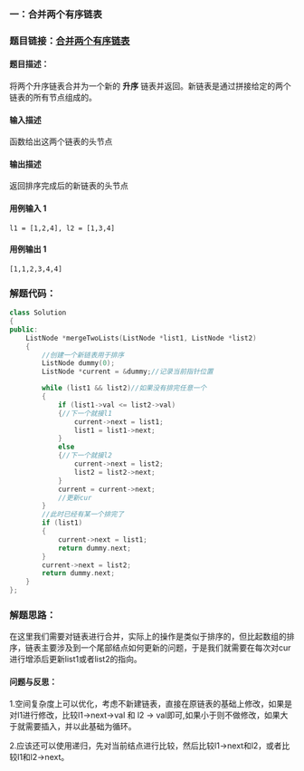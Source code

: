 ### 一：合并两个有序链表



### 题目链接：[合并两个有序链表](https://leetcode.cn/problems/merge-two-sorted-lists/)



#### 题目描述：

将两个升序链表合并为一个新的 **升序** 链表并返回。新链表是通过拼接给定的两个链表的所有节点组成的。



#### 输入描述

函数给出这两个链表的头节点



#### 输出描述

返回排序完成后的新链表的头节点



#### 用例输入 1



```
l1 = [1,2,4], l2 = [1,3,4]
```



#### 用例输出 1



```
[1,1,2,3,4,4]
```



### 解题代码：



```cpp
class Solution
{
public:
    ListNode *mergeTwoLists(ListNode *list1, ListNode *list2)
    {
		//创建一个新链表用于排序
        ListNode dummy(0);
        ListNode *current = &dummy;//记录当前指针位置

        while (list1 && list2)//如果没有排完任意一个
        {
            if (list1->val <= list2->val)
            {//下一个就接l1
                current->next = list1;
                list1 = list1->next;
            }
            else
            {//下一个就接l2
                current->next = list2;
                list2 = list2->next;
            }
            current = current->next;
            //更新cur
        }
		//此时已经有某一个排完了
        if (list1)
        {
            current->next = list1;
            return dummy.next;
        }
        current->next = list2;
        return dummy.next;
    }
};
```



### 解题思路：

在这里我们需要对链表进行合并，实际上的操作是类似于排序的，但比起数组的排序，链表主要涉及到一个尾部结点如何更新的问题，于是我们就需要在每次对cur进行增添后更新list1或者list2的指向。

#### 问题与反思：

1.空间复杂度上可以优化，考虑不新建链表，直接在原链表的基础上修改，如果是对l1进行修改，比较l1->next->val 和 l2 -> val即可,如果小于则不做修改，如果大于就需要插入，并以此基础为循环。

2.应该还可以使用递归，先对当前结点进行比较，然后比较l1->next和l2，或者比较l1和l2->next。



